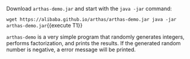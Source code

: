 



Download `arthas-demo.jar` and start with the `java -jar` command:

`wget https://alibaba.github.io/arthas/arthas-demo.jar
java -jar arthas-demo.jar`{{execute T1}}

`arthas-demo` is a very simple program that randomly generates integers, performs factorization, and prints the results.
If the generated random number is negative, a error message will be printed.

